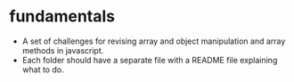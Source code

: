 # fundamentals

- A set of challenges for revising array and object manipulation and array methods in javascript.
- Each folder should have a separate file with a README file explaining what to do.